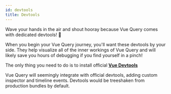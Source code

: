 ```yaml
---
id: devtools
title: Devtools
---
```


Wave your hands in the air and shout hooray because Vue Query comes with dedicated devtools! 🥳

When you begin your Vue Query journey, you'll want these devtools by your side. They help visualize all of the inner workings of Vue Query and will likely save you hours of debugging if you find yourself in a pinch!

The only thing you need to do is to install official **[Vue Devtools](https://devtools.vuejs.org/guide/installation.html)**

Vue Query will seemingly integrate with official devtools, adding custom inspector and timeline events.
Devtools would be treeshaken from production bundles by default.

